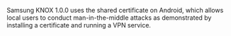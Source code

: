 Samsung KNOX 1.0.0 uses the shared certificate on Android, which allows local users to conduct man-in-the-middle attacks as demonstrated by installing a certificate and running a VPN service.